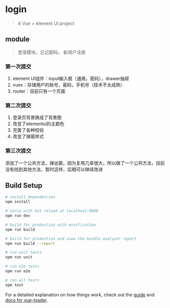 # login

> A Vue + element UI project

## module

>登录模块，忘记密码， 新用户注册

### 第一次提交

1. element UI组件：input输入框（通用，密码），drawer抽屉
2. vuex：存储用户的账号，密码，手机号（技术不太成熟）
3. router：目前只有一个页面

### 第二次提交

1. 登录页背景换成了背景图
2. 改变了elementui的主题色
3. 完善了各种校验
4. 改变了弹窗样式

### 第三次提交

添加了一个公共方法，弹出窗，因为复用几率很大，所以做了一个公共方法，目前没有找到其他方法，暂时这样，后期可以继续改进

## Build Setup

``` bash
# install dependencies
npm install

# serve with hot reload at localhost:8080
npm run dev

# build for production with minification
npm run build

# build for production and view the bundle analyzer report
npm run build --report

# run unit tests
npm run unit

# run e2e tests
npm run e2e

# run all tests
npm test
```

For a detailed explanation on how things work, check out the [guide](http://vuejs-templates.github.io/webpack/) and [docs for vue-loader](http://vuejs.github.io/vue-loader).

